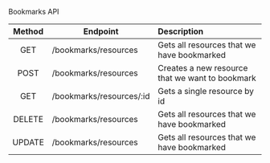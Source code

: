 Bookmarks API 

| Method       | Endpoint                 | Description                                     |
|:------------:|--------------------------|:------------------------------------------------| 
|  GET         | /bookmarks/resources     | Gets all resources that we have bookmarked      |
|  POST        | /bookmarks/resources     | Creates a new resource that we want to bookmark |
|  GET         | /bookmarks/resources/:id | Gets a single resource by id                    |
|  DELETE      | /bookmarks/resources     | Gets all resources that we have bookmarked      |
|  UPDATE      | /bookmarks/resources     | Gets all resources that we have bookmarked      |

